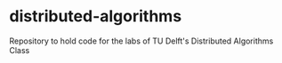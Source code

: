 # distributed-algorithms
Repository to hold code for the labs of TU Delft's Distributed Algorithms Class
